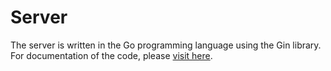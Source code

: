 # Server
The server is written in the Go programming language using the Gin library. For documentation of the code, please [visit here](DOCS.md).
